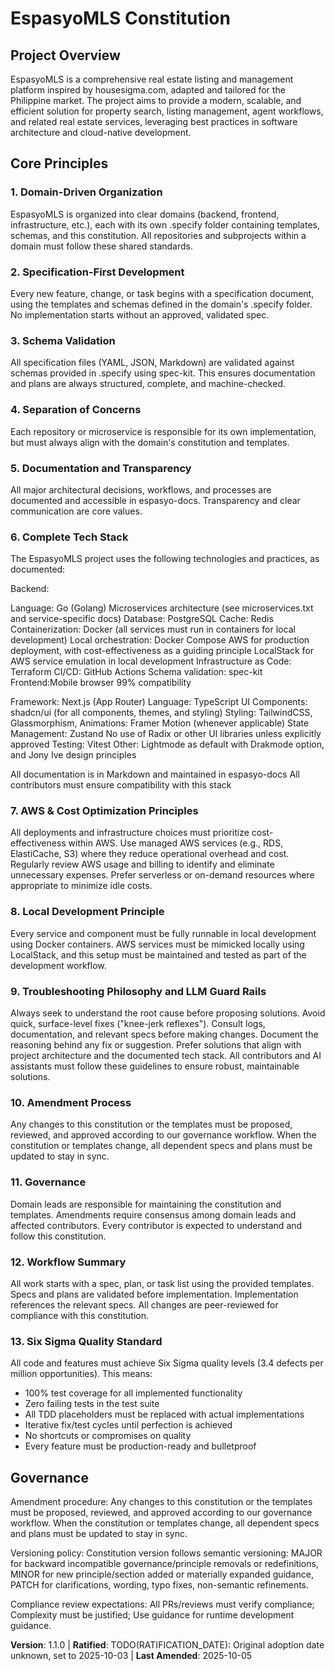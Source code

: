 <!--
Sync Impact Report

Version change: 1.0.0 → 1.1.0

List of modified principles: Added Principle 13 (Six Sigma Quality Standard)

Added sections: none

Removed sections: none

Templates requiring updates: none

Follow-up TODOs: none
-->

# EspasyoMLS Constitution

## Project Overview

EspasyoMLS is a comprehensive real estate listing and management platform inspired by housesigma.com, adapted and tailored for the Philippine market. The project aims to provide a modern, scalable, and efficient solution for property search, listing management, agent workflows, and related real estate services, leveraging best practices in software architecture and cloud-native development.

## Core Principles

### 1. Domain-Driven Organization

EspasyoMLS is organized into clear domains (backend, frontend, infrastructure, etc.), each with its own .specify folder containing templates, schemas, and this constitution. All repositories and subprojects within a domain must follow these shared standards.

### 2. Specification-First Development

Every new feature, change, or task begins with a specification document, using the templates and schemas defined in the domain's .specify folder. No implementation starts without an approved, validated spec.

### 3. Schema Validation

All specification files (YAML, JSON, Markdown) are validated against schemas provided in .specify using spec-kit. This ensures documentation and plans are always structured, complete, and machine-checked.

### 4. Separation of Concerns

Each repository or microservice is responsible for its own implementation, but must always align with the domain's constitution and templates.

### 5. Documentation and Transparency

All major architectural decisions, workflows, and processes are documented and accessible in espasyo-docs. Transparency and clear communication are core values.

### 6. Complete Tech Stack

The EspasyoMLS project uses the following technologies and practices, as documented:

Backend:

Language: Go (Golang)
Microservices architecture (see microservices.txt and service-specific docs)
Database: PostgreSQL
Cache: Redis
Containerization: Docker (all services must run in containers for local development)
Local orchestration: Docker Compose
AWS for production deployment, with cost-effectiveness as a guiding principle
LocalStack for AWS service emulation in local development
Infrastructure as Code: Terraform
CI/CD: GitHub Actions
Schema validation: spec-kit
Frontend:Mobile browser 99% compatibility

Framework: Next.js (App Router)
Language: TypeScript
UI Components: shadcn/ui (for all components, themes, and styling)
Styling: TailwindCSS, Glassmorphism, 
Animations: Framer Motion (whenever applicable)
State Management: Zustand
No use of Radix or other UI libraries unless explicitly approved
Testing: Vitest
Other: Lightmode as default with Drakmode option, and Jony Ive design principles

All documentation is in Markdown and maintained in espasyo-docs
All contributors must ensure compatibility with this stack

### 7. AWS & Cost Optimization Principles

All deployments and infrastructure choices must prioritize cost-effectiveness within AWS.
Use managed AWS services (e.g., RDS, ElastiCache, S3) where they reduce operational overhead and cost.
Regularly review AWS usage and billing to identify and eliminate unnecessary expenses.
Prefer serverless or on-demand resources where appropriate to minimize idle costs.

### 8. Local Development Principle

Every service and component must be fully runnable in local development using Docker containers.
AWS services must be mimicked locally using LocalStack, and this setup must be maintained and tested as part of the development workflow.

### 9. Troubleshooting Philosophy and LLM Guard Rails

Always seek to understand the root cause before proposing solutions.
Avoid quick, surface-level fixes ("knee-jerk reflexes").
Consult logs, documentation, and relevant specs before making changes.
Document the reasoning behind any fix or suggestion.
Prefer solutions that align with project architecture and the documented tech stack.
All contributors and AI assistants must follow these guidelines to ensure robust, maintainable solutions.

### 10. Amendment Process

Any changes to this constitution or the templates must be proposed, reviewed, and approved according to our governance workflow.
When the constitution or templates change, all dependent specs and plans must be updated to stay in sync.

### 11. Governance

Domain leads are responsible for maintaining the constitution and templates.
Amendments require consensus among domain leads and affected contributors.
Every contributor is expected to understand and follow this constitution.

### 12. Workflow Summary

All work starts with a spec, plan, or task list using the provided templates.
Specs and plans are validated before implementation.
Implementation references the relevant specs.
All changes are peer-reviewed for compliance with this constitution.

### 13. Six Sigma Quality Standard

All code and features must achieve Six Sigma quality levels (3.4 defects per million opportunities). This means:
- 100% test coverage for all implemented functionality
- Zero failing tests in the test suite
- All TDD placeholders must be replaced with actual implementations
- Iterative fix/test cycles until perfection is achieved
- No shortcuts or compromises on quality
- Every feature must be production-ready and bulletproof

## Governance
<!-- Example: Constitution supersedes all other practices; Amendments require documentation, approval, migration plan -->

Amendment procedure: Any changes to this constitution or the templates must be proposed, reviewed, and approved according to our governance workflow. When the constitution or templates change, all dependent specs and plans must be updated to stay in sync.

Versioning policy: Constitution version follows semantic versioning: MAJOR for backward incompatible governance/principle removals or redefinitions, MINOR for new principle/section added or materially expanded guidance, PATCH for clarifications, wording, typo fixes, non-semantic refinements.

Compliance review expectations: All PRs/reviews must verify compliance; Complexity must be justified; Use guidance for runtime development guidance.

**Version**: 1.1.0 | **Ratified**: TODO(RATIFICATION_DATE): Original adoption date unknown, set to 2025-10-03 | **Last Amended**: 2025-10-05